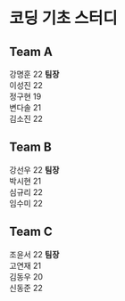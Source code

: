 # 코딩 기초 스터디

## Team A
강명훈 22 **팀장**  
이성진 22  
정구현 19  
변다솔 21  
김소진 22  

## Team B
강선우 22 **팀장**  
박시현 21  
심규리 22  
임수미 22  

## Team C
조윤서 22 **팀장**  
고연재 21  
김동우 20  
신동준 22  
